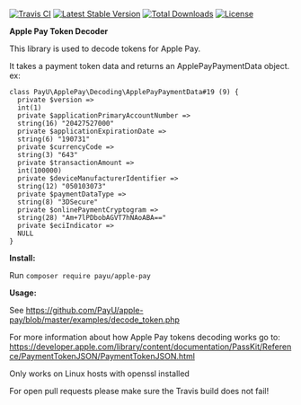 [![Travis CI](https://travis-ci.org/PayU-EMEA/apple-pay.svg)](https://travis-ci.org/PayU-EMEA/apple-pay) [![Latest Stable Version](https://poser.pugx.org/payu/apple-pay/v/stable.svg)](https://packagist.org/packages/payu/apple-pay) [![Total Downloads](https://poser.pugx.org/payu/apple-pay/downloads.svg)](https://packagist.org/packages/payu/apple-pay) [![License](https://poser.pugx.org/payu/apple-pay/license.svg)](https://packagist.org/packages/payu/apple-pay)


**Apple Pay Token Decoder**

This library is used to decode tokens for Apple Pay.

It takes a payment token data and returns an ApplePayPaymentData object.
ex:
```
class PayU\ApplePay\Decoding\ApplePayPaymentData#19 (9) {
  private $version =>
  int(1)
  private $applicationPrimaryAccountNumber =>
  string(16) "20427527000"
  private $applicationExpirationDate =>
  string(6) "190731"
  private $currencyCode =>
  string(3) "643"
  private $transactionAmount =>
  int(100000)
  private $deviceManufacturerIdentifier =>
  string(12) "050103073"
  private $paymentDataType =>
  string(8) "3DSecure"
  private $onlinePaymentCryptogram =>
  string(28) "Am+7lPDbobAGVT7hNAoABA=="
  private $eciIndicator =>
  NULL
}
```


**Install:**

Run `composer require payu/apple-pay`

**Usage:**

See https://github.com/PayU/apple-pay/blob/master/examples/decode_token.php

For more information about how Apple Pay tokens decoding works go to:
https://developer.apple.com/library/content/documentation/PassKit/Reference/PaymentTokenJSON/PaymentTokenJSON.html

Only works on Linux hosts with openssl installed

For open pull requests please make sure the Travis build does not fail!
